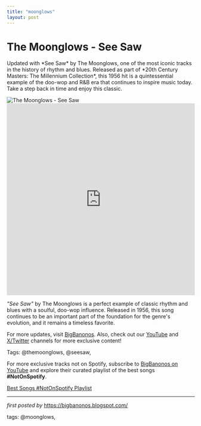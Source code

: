 ```yaml
---
title: "moonglows"
layout: post
---
```

<!-- Title of the Post -->
<h1 >The Moonglows - See Saw</h1> <!-- Introductory Text -->
<p >Updated with *See Saw* by The Moonglows, one of the most iconic tracks in the history of rhythm and blues. Released as part of *20th Century Masters: The Millennium Collection*, this 1956 hit is a quintessential example of the doo-wop and R&B era that continues to inspire music today. Take a step back in time and enjoy this classic.</p> <!-- Featured Image -->
<div > <img src="https://i.scdn.co/image/ab67616d0000b273ffe738106c3e110323d8b240" alt="The Moonglows - See Saw" />
</div> <!-- YouTube Video Embed -->
<div > <iframe width="100%" height="514" src="https://www.youtube.com/embed/sKYq1iY952A" title="1956 HITS ARCHIVE: See Saw - Moonglows" frameborder="0" allow="accelerometer; autoplay; clipboard-write; encrypted-media; gyroscope; picture-in-picture; web-share" referrerpolicy="strict-origin-when-cross-origin" allowfullscreen></iframe>
</div> <!-- Song Information -->
<div > <p><em>"See Saw"</em> by The Moonglows is a perfect example of classic rhythm and blues with a soulful, doo-wop influence. Released in 1956, this song continues to be an important part of the foundation for the genre's evolution, and it remains a timeless favorite.</p>
</div> <!-- Footer Links -->
<div > <p>For more updates, visit <a href="https://bigbanonos.blogspot.com/" target="_blank">BigBanonos</a>. Also, check out our <a href="https://www.youtube.com/@BigBanonos" target="_blank">YouTube</a> and <a href="https://x.com/bigbanonos" target="_blank">X/Twitter</a> channels for more exclusive content!</p>
</div> <!-- Tags -->
<p >Tags: @themoonglows, @seesaw,</p>


<!--Subscribe and Playlist Links-->
<div>
    <p>For more exclusive tracks not on Spotify, subscribe to <a href="https://www.youtube.com/@BigBanonos" target="_blank">BigBanonos on YouTube</a> and explore their curated playlist of the best songs <strong>#NotOnSpotify</strong>.</p>
    <p><a href="https://www.youtube.com/playlist?list=PLtuNtuTatqI0kFahUCbtbfenC_ET5O_tr" target="_blank">Best Songs #NotOnSpotify Playlist<br /></a></p></div>

<hr />

<p><em>first posted by</em> <a href="https://bigbanonos.blogspot.com/" rel="noopener" target="_new">https://bigbanonos.blogspot.com/</a></p>

<p>tags: @moonglows,</p>
